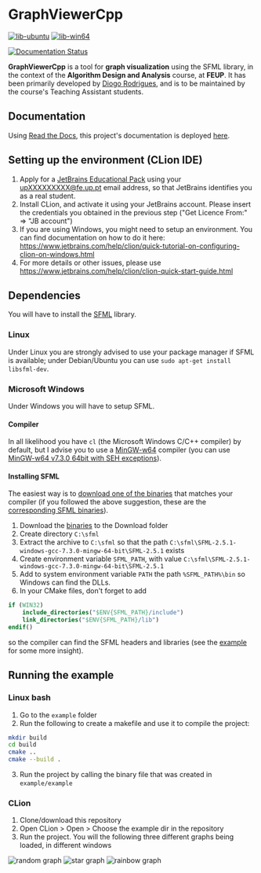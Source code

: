 # GraphViewerCpp

[![lib-ubuntu](https://github.com/dmfrodrigues/GraphViewerCpp/workflows/lib-ubuntu/badge.svg)](https://github.com/dmfrodrigues/GraphViewerCpp/actions)
[![lib-win64](https://github.com/dmfrodrigues/GraphViewerCpp/workflows/lib-win64/badge.svg)](https://github.com/dmfrodrigues/GraphViewerCpp/actions)

[![Documentation Status](https://readthedocs.org/projects/graphviewercpp/badge/?version=latest)](https://graphviewercpp.readthedocs.io/en/latest/?badge=latest)

**GraphViewerCpp** is a tool for **graph visualization** using the SFML library, in the context of the **Algorithm Design and Analysis** course, at **FEUP**. It has been primarily developed by [Diogo Rodrigues](https://github.com/dmfrodrigues), and is to be maintained by the course's Teaching Assistant students.

## Documentation

Using [Read the Docs](https://readthedocs.org/), this project's documentation is deployed [here](https://graphviewercpp.readthedocs.io/en/latest).

## Setting up the environment (CLion IDE)

1. Apply for a [JetBrains Educational Pack](https://www.jetbrains.com/shop/eform/students) using your upXXXXXXXXX@fe.up.pt email address, so that JetBrains identifies you as a real student.
2. Install CLion, and activate it using your JetBrains account. Please insert the credentials you obtained in the previous step ("Get Licence From:" => "JB account")
4. If you are using Windows, you might need to setup an environment. You can find documentation on how to do it here: https://www.jetbrains.com/help/clion/quick-tutorial-on-configuring-clion-on-windows.html
5. For more details or other issues, please use https://www.jetbrains.com/help/clion/clion-quick-start-guide.html

## Dependencies

You will have to install the [SFML](https://www.sfml-dev.org/) library.

### Linux

Under Linux you are strongly advised to use your package manager if SFML is available; under Debian/Ubuntu you can use `sudo apt-get install libsfml-dev`.

### Microsoft Windows

Under Windows you will have to setup SFML.

#### Compiler

In all likelihood you have `cl` (the Microsoft Windows C/C++ compiler) by default, but I advise you to use a [MinGW-w64](https://mingw-w64.org/doku.php) compiler (you can use [MinGW-w64 v7.3.0 64bit with SEH exceptions](https://sourceforge.net/projects/mingw-w64/files/Toolchains%20targetting%20Win64/Personal%20Builds/mingw-builds/7.3.0/threads-posix/seh/x86_64-7.3.0-release-posix-seh-rt_v5-rev0.7z/download)).

#### Installing SFML

The easiest way is to [download one of the binaries](https://www.sfml-dev.org/download/sfml/2.5.1/) that matches your compiler (if you followed the above suggestion, these are the [corresponding SFML binaries](https://www.sfml-dev.org/files/SFML-2.5.1-windows-gcc-7.3.0-mingw-64-bit.zip)).

1. Download the [binaries](https://www.sfml-dev.org/files/SFML-2.5.1-windows-gcc-7.3.0-mingw-64-bit.zip) to the Download folder
2. Create directory `C:\sfml`
3. Extract the archive to `C:\sfml` so that the path `C:\sfml\SFML-2.5.1-windows-gcc-7.3.0-mingw-64-bit\SFML-2.5.1` exists
4. Create environment variable `SFML_PATH`, with value `C:\sfml\SFML-2.5.1-windows-gcc-7.3.0-mingw-64-bit\SFML-2.5.1`
5. Add to system environment variable `PATH` the path `%SFML_PATH%\bin` so Windows can find the DLLs.
6. In your CMake files, don't forget to add

```cmake
if (WIN32)
    include_directories("$ENV{SFML_PATH}/include")
    link_directories("$ENV{SFML_PATH}/lib")
endif()
```

so the compiler can find the SFML headers and libraries (see the [example](example/CMakeLists.txt) for some more insight).

## Running the example

### Linux bash

1. Go to the `example` folder
2. Run the following to create a makefile and use it to compile the project:
```sh
mkdir build
cd build
cmake ..
cmake --build .
```
3. Run the project by calling the binary file that was created in `example/example`

### CLion

1. Clone/download this repository
2. Open CLion > Open > Choose the example dir in the repository
3. Run the project. You will the following three different graphs being loaded, in different windows

![random graph](https://raw.githubusercontent.com/dmfrodrigues/GraphViewerCpp/master/example/resources/graphs/random/preview.png)
![star graph](https://raw.githubusercontent.com/dmfrodrigues/GraphViewerCpp/master/example/resources/graphs/star/preview.png)
![rainbow graph](https://raw.githubusercontent.com/dmfrodrigues/GraphViewerCpp/master/example/resources/graphs/rainbow/preview.png)
